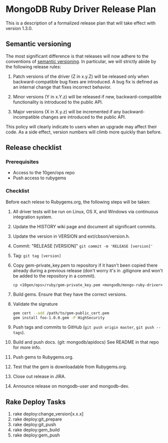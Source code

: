 # MongoDB Ruby Driver Release Plan

This is a description of a formalized release plan that will take effect
with version 1.3.0.

## Semantic versioning

The most significant difference is that releases will now adhere to the conventions of
[semantic versioning](http://semver.org). In particular, we will strictly abide by the
following release rules:

1. Patch versions of the driver (Z in x.y.Z) will be released only when backward-compatible bug fixes are introduced. A bug fix is defined as an internal change that fixes incorrect behavior.

2. Minor versions (Y in x.Y.z) will be released if new, backward-compatible functionality is introduced to the public API.

3. Major versions (X in X.y.z) will be incremented if any backward-incompatible changes are introduced to the public API.

This policy will clearly indicate to users when an upgrade may affect their code. As a side effect, version numbers will climb more quickly than before.


## Release checklist

### Prerequisites

- Access to the 10gen/ops repo
- Push access to rubygems

### Checklist

Before each relese to Rubygems.org, the following steps will be taken:

1. All driver tests will be run on Linux, OS X, and Windows via continuous integration system.

2. Update the HISTORY wiki page and document all significant commits.

3. Update the version in VERSION and ext/cbson/version.h.

4. Commit: "RELEASE [VERSION]" `git commit -m 'RELEASE [version]'`

5. Tag: `git tag [version]`

6. Copy gem-private_key.pem to repository if it hasn't been copied there already during a previous release (don't worry it's in .gitignore and won't be added to the repository in a commit).

    ```
    cp <10gen/ops>/ruby/gem-private_key.pem <mongodb/mongo-ruby-driver>
    ```

7. Build gems. Ensure that they have the correct versions.

8. Validate the signature

    ```sh
    gem cert --add /path/to/gem-public_cert.pem
    gem install foo-1.0.0.gem -P HighSecurity
    ```

9. Push tags and commits to GitHub (`git push origin master`, `git push --tags`).

10. Build and push docs. (git: mongodb/apidocs) See README in that repo for more info.

11. Push gems to Rubygems.org.

12. Test that the gem is downloadable from Rubygems.org.

13. Close out release in JIRA.

14. Announce release on mongodb-user and mongodb-dev.

## Rake Deploy Tasks
1. rake deploy:change_version[x.x.x]
2. rake deploy:git_prepare
3. rake deploy:git_push
4. rake deploy:gem_build
5. rake deploy:gem_push